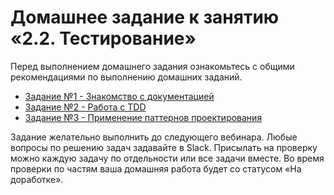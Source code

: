 # Домашнее задание к занятию «2.2. Тестирование»

Перед выполнением домашнего задания ознакомьтесь с общими рекомендациями по выполнению домашних заданий.

* [Задание №1 - Знакомство с документацией](exercise-01.md)
* [Задание №2 - Работа с TDD](exercise-02.md)
* [Задание №3 - Применение паттернов проектирования](exercise-03.md)

Задание желательно выполнить до следующего вебинара. Любые вопросы по решению задач задавайте в Slack.
Присылать на проверку можно каждую задачу по отдельности или все задачи вместе. Во время проверки по частям ваша домашняя работа будет со статусом «На доработке».

